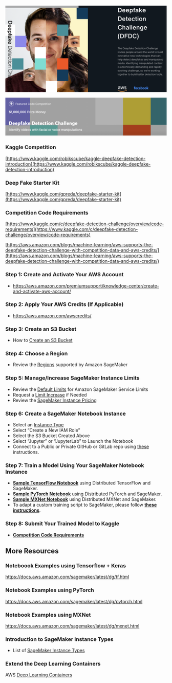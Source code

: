 
[![](img/main.png)](https://deepfakedetectionchallenge.ai/)

[![](img/kaggle.png)](https://www.kaggle.com/c/deepfake-detection-challenge)

### Kaggle Competition
[https://www.kaggle.com/robikscube/kaggle-deepfake-detection-introduction](https://www.kaggle.com/robikscube/kaggle-deepfake-detection-introduction)

### Deep Fake Starter Kit
[https://www.kaggle.com/gpreda/deepfake-starter-kit](https://www.kaggle.com/gpreda/deepfake-starter-kit)

### Competition Code Requirements
[https://www.kaggle.com/c/deepfake-detection-challenge/overview/code-requirements](https://www.kaggle.com/c/deepfake-detection-challenge/overview/code-requirements)

[https://aws.amazon.com/blogs/machine-learning/aws-supports-the-deepfake-detection-challenge-with-competition-data-and-aws-credits/](https://aws.amazon.com/blogs/machine-learning/aws-supports-the-deepfake-detection-challenge-with-competition-data-and-aws-credits/)

### Step 1:  Create and Activate Your AWS Account
* https://aws.amazon.com/premiumsupport/knowledge-center/create-and-activate-aws-account/ 

### Step 2:  Apply Your AWS Credits (If Applicable)
* https://aws.amazon.com/awscredits/  

### Step 3:  Create an S3 Bucket
* How to [Create an S3 Bucket](https://docs.aws.amazon.com/AmazonS3/latest/user-guide/create-bucket.html)

### Step 4:  Choose a Region
* Review the [Regions](https://docs.aws.amazon.com/general/latest/gr/rande.html#sagemaker_region) supported by Amazon SageMaker 

### Step 5:  Manage/Increase SageMaker Instance Limits
* Review the [Default Limits](https://docs.aws.amazon.com/general/latest/gr/sagemaker.html#limits_sagemaker) for Amazon SageMaker Service Limits
* Request a [Limit Increase](https://docs.aws.amazon.com/servicequotas/latest/userguide/request-quota-increase.html) if Needed
* Review the [SageMaker Instance Pricing](https://aws.amazon.com/sagemaker/pricing/instance-types/)

### Step 6:  Create a SageMaker Notebook Instance
* Select an [Instance Type](https://aws.amazon.com/sagemaker/pricing/instance-types/)
* Select “Create a New IAM Role”
* Select the S3 Bucket Created Above
* Select “Jupyter” or “JupyterLab” to Launch the Notebook
* Connect to a Public or Private GitHub or GitLab repo using [these](git-integration.md) instructions.

### Step 7:  Train a Model Using Your SageMaker Notebook Instance
* [**Sample TensorFlow Notebook**](tensorflow/) using Distributed TensorFlow and SageMaker.
* [**Sample PyTorch Notebook**](pytorch/) using Distributed PyTorch and SageMaker.
* [**Sample MXNet Notebook**](mxnet/) using Distributed MXNet and SageMaker.
* To adapt a custom training script to SageMaker, please follow [**these instructions**](https://sagemaker.readthedocs.io/en/stable/using_tf.html#adapting-your-local-tensorflow-script).

### Step 8:  Submit Your Trained Model to Kaggle
* [**Competition Code Requirements**](https://www.kaggle.com/c/deepfake-detection-challenge/overview/code-requirements)

## More Resources 
### Noteboook Examples using Tensorflow + Keras
https://docs.aws.amazon.com/sagemaker/latest/dg/tf.html

### Notebook Examples using PyTorch
https://docs.aws.amazon.com/sagemaker/latest/dg/pytorch.html

### Notebook Examples using MXNet
https://docs.aws.amazon.com/sagemaker/latest/dg/mxnet.html

### Introduction to SageMaker Instance Types
* List of [SageMaker Instance Types](https://aws.amazon.com/sagemaker/pricing/instance-types/)

### Extend the Deep Learning Containers
AWS [Deep Learning Containers](https://docs.aws.amazon.com/sagemaker/latest/dg/your-algorithms.html)
